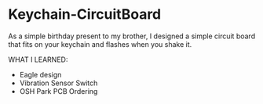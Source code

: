 # Keychain-CircuitBoard
As a simple birthday present to my brother, I designed a simple circuit board that fits on your keychain and flashes when you shake it.

WHAT I LEARNED:
- Eagle design
- Vibration Sensor Switch
- OSH Park PCB Ordering
